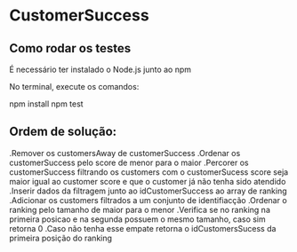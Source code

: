 # CustomerSuccess

## Como rodar os testes

É necessário ter instalado o Node.js junto ao npm

No terminal, execute os comandos:

npm install
npm test

## Ordem de solução:

.Remover os customersAway de customerSuccess
.Ordenar os customerSuccess pelo score de menor para o maior
.Percorer os customerSuccess filtrando os customers com o customerSucess score seja maior igual ao customer score e que o customer já não tenha sido atendido
.Inserir dados da filtragem junto ao idCustomerSuccess ao array de ranking
.Adicionar os customers filtrados a um conjunto de identifiacção
.Ordenar o ranking pelo tamanho de maior para o menor
.Verifica se no ranking na primeira posicao e na segunda possuem o mesmo tamanho, caso sim retorna 0
.Caso não tenha esse empate retorna o idCustomersSucess da primeira posição do ranking
